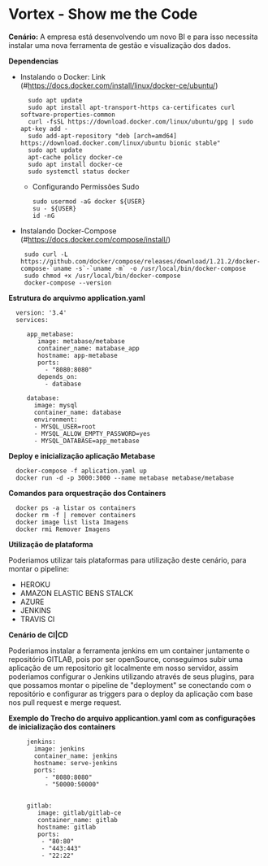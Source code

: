 # Vortex - Show me the Code 

**Cenário:**
A empresa está desenvolvendo um novo BI e para isso necessita instalar uma nova ferramenta de gestão e visualização dos dados.


**Dependencias** 

* Instalando o Docker: Link (#https://docs.docker.com/install/linux/docker-ce/ubuntu/)

        sudo apt update
        sudo apt install apt-transport-https ca-certificates curl software-properties-common
        curl -fsSL https://download.docker.com/linux/ubuntu/gpg | sudo apt-key add -
        sudo add-apt-repository "deb [arch=amd64] https://download.docker.com/linux/ubuntu bionic stable"
        sudo apt update
        apt-cache policy docker-ce
        sudo apt install docker-ce
        sudo systemctl status docker

  * Configurando Permissões Sudo 
  
        sudo usermod -aG docker ${USER}
        su - ${USER}
        id -nG

 

* Instalando Docker-Compose (#https://docs.docker.com/compose/install/) 

       sudo curl -L https://github.com/docker/compose/releases/download/1.21.2/docker-compose-`uname -s`-`uname -m` -o /usr/local/bin/docker-compose
       sudo chmod +x /usr/local/bin/docker-compose
       docker-compose --version


**Estrutura do arquivmo application.yaml** 


      version: '3.4'
      services: 

         app_metabase:
            image: metabase/metabase
            container_name: matabase_app
            hostname: app-metabase
            ports:
              - "8080:8080"
            depends_on:
              - database

         database: 
           image: mysql
           container_name: database
           environment:
           - MYSQL_USER=root
           - MYSQL_ALLOW_EMPTY_PASSWORD=yes
           - MYSQL_DATABASE=app_metabase
      

**Deploy e inicialização aplicação Metabase**


      docker-compose -f aplication.yaml up
      docker run -d -p 3000:3000 --name metabase metabase/metabase 


**Comandos para orquestração dos Containers** 

      docker ps -a listar os containers 
      docker rm -f | remover containers 
      docker image list lista Imagens 
      docker rmi Remover Imagens 


**Utilização de plataforma**

Poderiamos utilizar tais plataformas para utilização deste cenário, para montar o pipeline: 

 * HEROKU 
 * AMAZON ELASTIC BENS STALCK 
 * AZURE 
 * JENKINS 
 * TRAVIS CI


 **Cenário de CI|CD**

Poderiamos instalar a ferramenta jenkins em um container juntamente o repositório GITLAB, pois por ser openSource, conseguimos subir uma aplicação de um repositorio git localmente em nosso servidor, assim poderiamos configurar o Jenkins utilizando através de seus plugins, para que possamos montar o pipeline de "deployment" se conectando com o repositório e configurar as triggers para o deploy da aplicação com base nos pull request e merge request. 

**Exemplo do Trecho do arquivo applicantion.yaml  com as configurações de inicialização dos containers** 

         jenkins: 
           image: jenkins
           container_name: jenkins
           hostname: serve-jenkins
           ports:
              - "8080:8080"
              - "50000:50000"


         gitlab: 
            image: gitlab/gitlab-ce
            container_name: gitlab
            hostname: gitlab
            ports:
             - "80:80"
             - "443:443"
             - "22:22"


